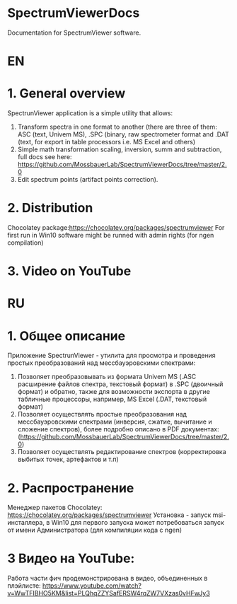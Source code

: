 # SpectrumViewerDocs
Documentation for SpectrumViewer software.

# EN
# 1. General overview
SpectrunViewer application is a simple utility that allows:
   1. Transform spectra in one format to another (there are three of them: ASC (text, Univem MS), .SPC (binary, raw spectrometer format and .DAT (text, for export in table processors i.e. MS Excel and others)
   2. Simple math transformation scaling, inversion, summ and subtraction, full docs see here: https://github.com/MossbauerLab/SpectrumViewerDocs/tree/master/2.0
   3. Edit spectrum points (artifact points correction).

# 2. Distribution
  Chocolatey package:https://chocolatey.org/packages/spectrumviewer
  For first run in Win10 software might be runned with admin rights (for ngen compilation)
  
# 3. Video on YouTube


# RU
# 1. Общее описание
  Приложение SpectrunViewer - утилита для просмотра и проведения простых преобразований над мессбауэровскими спектрами:
  1. Позволяет преобразовывать из формата Univem MS (.ASC расширение файлов спектра, текстовый формат) в .SPC (двоичный формат) и обратно,   также для возможности экспорта в другие табличные процессоры, например, MS Excel (.DAT, текстовый формат)
  2. Позволяет осуществлять простые преобразования над мессбауэровскими спектрами (инверсия, сжатие, вычитание и сложение спектров), более  подробно описано в PDF документах: (https://github.com/MossbauerLab/SpectrumViewerDocs/tree/master/2.0)
  3. Позволяет осуществлять редактирование спектров (корректировка выбитых точек, артефактов и т.п)

# 2. Распространение
  Менеджер пакетов Chocolatey:
  https://chocolatey.org/packages/spectrumviewer
  Установка - запуск msi-инсталлера, в Win10 для первого запуска может потребоваться запуск от имени Администратора (для компиляции кода с ngen)
  
# 3 Видео на YouTube:
  Работа части фич продемонстрирована в видео, объединенных в плэйлисте:
  https://www.youtube.com/watch?v=WwTFIBHO5KM&list=PLQhqZZYSafERSW4rqZW7VXzas0vHFwJy3
